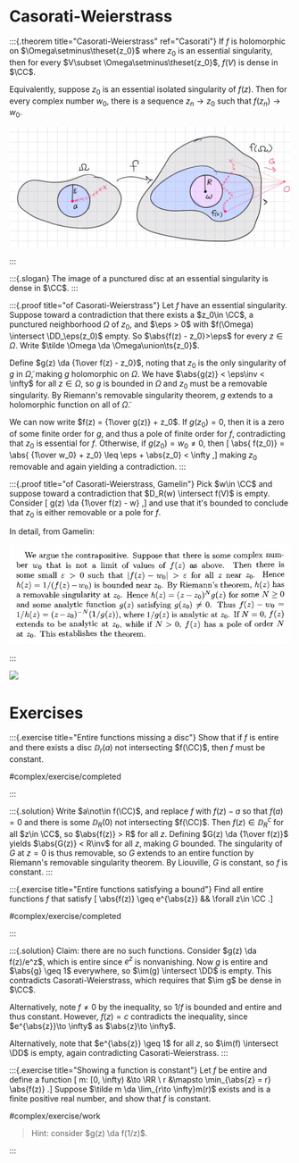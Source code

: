 # Casorati-Weierstrass

:::{.theorem title="Casorati-Weierstrass" ref="Casorati"}
If $f$ is holomorphic on $\Omega\setminus\theset{z_0}$ where $z_0$ is an essential singularity, then for every $V\subset \Omega\setminus\theset{z_0}$, $f(V)$ is dense in $\CC$.

Equivalently, suppose $z_{0}$ is an essential isolated singularity of $f(z)$. Then for every complex number $w_{0}$, there is a sequence $z_{n} \rightarrow z_{0}$ such that $f\left(z_{n}\right) \rightarrow w_{0}$.

![](figures/2022-01-05_05-28-04.png)

:::

:::{.slogan}
The image of a punctured disc at an essential singularity is dense in $\CC$.
:::

:::{.proof title="of Casorati-Weierstrass"}
Let $f$ have an essential singularity.
Suppose toward a contradiction that there exists a $z_0\in \CC$, a punctured neighborhood $\Omega$ of $z_0$, and $\eps > 0$ with $f(\Omega) \intersect \DD_\eps(z_0)$ empty.
So $\abs{f(z) - z_0}>\eps$ for every $z\in \Omega$.
Write $\tilde \Omega \da \Omega\union\ts{z_0}$.

Define $g(z) \da {1\over f(z) - z_0}$, noting that $z_0$ is the only singularity of $g$ in $\tilde\Omega$, making $g$ holomorphic on $\Omega$.
We have $\abs{g(z)} < \eps\inv < \infty$ for all $z\in \Omega$, so $g$ is bounded in $\Omega$ and $z_0$ must be a removable singularity.
By Riemann's removable singularity theorem, $g$ extends to a holomorphic function on all of $\tilde\Omega$.

We can now write $f(z) = {1\over g(z)} + z_0$.
If $g(z_0) = 0$, then it is a zero of some finite order for $g$, and thus a pole of finite order for $f$, contradicting that $z_0$ is essential for $f$.
Otherwise, if $g(z_0) = w_0\neq 0$, then 
\[
\abs{ f(z_0)} = \abs{ {1\over w_0} + z_0} \leq \eps + \abs{z_0} < \infty
,\]
making $z_0$ removable and again yielding a contradiction.
:::

:::{.proof title="of Casorati-Weierstrass, Gamelin"}
Pick $w\in \CC$ and suppose toward a contradiction that $D_R(w) \intersect f(V)$ is empty.
Consider
\[
g(z) \da {1\over f(z) - w}
,\]
and use that it's bounded to conclude that $z_0$ is either removable or a pole for $f$.

In detail, from Gamelin:

![](figures/2021-12-10_18-47-34.png)

:::

![](figures/2021-10-29_01-31-06.png)

# Exercises


:::{.exercise title="Entire functions missing a disc"}
Show that if $f$ is entire and there exists a disc $\DD_r(a)$ not intersecting $f(\CC)$, then $f$ must be constant.

#complex/exercise/completed

:::

:::{.solution}
Write $a\not\in f(\CC)$, and replace $f$ with $f(z) - a$ so that $f(a) = 0$ and there is some $\DD_R(0)$ not intersecting $f(\CC)$.
Then $f(z) \in \DD_R^c$ for all $z\in \CC$, so $\abs{f(z)} > R$ for all $z$.
Defining $G(z) \da {1\over f(z)}$ yields $\abs{G(z)} < R\inv$ for all $z$, making $G$ bounded.
The singularity of $G$ at $z=0$ is thus removable, so $G$ extends to an entire function by Riemann's removable singularity theorem.
By Liouville, $G$ is constant, so $f$ is constant.
:::

:::{.exercise title="Entire functions satisfying a bound"}
Find all entire functions $f$ that satisfy
\[
\abs{f(z)} \geq e^{\abs{z}} && \forall z\in \CC
.\]

#complex/exercise/completed

:::

:::{.solution}
Claim: there are no such functions.
Consider $g(z) \da f(z)/e^z$, which is entire since $e^z$ is nonvanishing.
Now $g$ is entire and $\abs{g} \geq 1$ everywhere, so $\im(g) \intersect \DD$ is empty.
This contradicts Casorati-Weierstrass, which requires that $\im g$ be dense in $\CC$.

Alternatively, note $f\neq 0$ by the inequality, so $1/f$ is bounded and entire and thus constant.
However, $f(z) = c$ contradicts the inequality, since $e^{\abs{z}}\to \infty$ as $\abs{z}\to \infty$.

Alternatively, note that $e^{\abs{z}} \geq 1$ for all $z$, so $\im(f) \intersect \DD$ is empty, again contradicting Casorati-Weierstrass.
:::

:::{.exercise title="Showing a function is constant"}
Let $f$ be entire and define a function
\[
m: [0, \infty) &\to \RR \\
r &\mapsto \min_{\abs{z} = r} \abs{f(z)}
.\]
Suppose $\tilde m \da \lim_{r\to \infty}m(r)$ exists and is a finite positive real number, and show that $f$ is constant.

#complex/exercise/work

> Hint: consider $g(z) \da f(1/z)$.

:::

